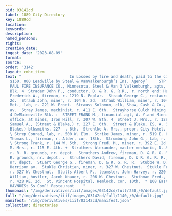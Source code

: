 ```yaml
---
pid: 03142cd
label: 1889 City Directory
key: 1889cd
location: 
keywords: 
description: 
named_persons: 
rights: 
creation_date: 
ingest_date: '2023-08-09'
format: 
source: 
order: '3142'
layout: cmhc_item
text: "                     In Losses by fire and death, paid to the citizens of%
  $150, 000 Leadville by Steel & VanValkenburgh’s Ins. Agenoy’     STP 234 STV  ST.
  PAUL FIRE INSURANCE CO., Minnesota, Steel & Van 3 Valkenburgh, agts, 20 and 21 Boston
  Blk. 4  Strader John P., conductor, D. & R. G. R.R., r. north end: Hazel. a  Strasser
  Frederick W., fireman, r. 1219 N. Poplar.  Straub George C., restaurant, 104 E.
  2d.  Straub John, miner, r. 104 E. 2d.  Straub William, miner, r. 104 E. 2d.  Strauss
  Met., lab, r. 221 W. Front.  Strauss Solomon, clk, Shaw, Cash & Co., r. 321 Harrison
  av.  Stray James, machinist, r. 411 E. 6th.  Strayhorse Gulch Mining Co., office,
  4 DeMaineville Blk. :  STREET FRANK M., financial agt, A. Y.and Minnie Mines, ¥
  office, at mines, Iron Hill, r. 307 W. 8th. 4  Street J. Mrs., r. 128 W. 9th.  Street
  Samuel A., (Street & Blake,) r. 227 E. 6th.  Street & Blake, (S. A. Street and Fred.
  Blake,) blksmiths, 227  . 6th.  Strehlke A. Mrs., propr, City Hotel, 145 E. Chestnut.
  \ Strep Conrad, lab, r. 500 W. Elm.  Strike James, miner, r. 519 E. 6th.  Stringer
  Thomas L., fireman, r. Alder, cor. 18th.  Stromburg John G., lab, r. 318 W. 2d.
  \ Strong Frank, r. 144 W. 5th.  Strong Fred. M., miner, r. 392 E. 2d.  Strong L.
  M. Mrs., r. 115 E. 4th. +  Struthers Alexander, master mechanic, D. & R. G. R. R.,
  r. R. R. grounds, nr. depot.  Struthers Andrew, fireman, D. & R. G. R. R., r. R.
  R. grounds, nr. depot. .  Struthers David, fireman, D. & R. G. R. R., r. R. R. grounds,
  nr. depot.  Stuart George G., fireman, D. & R. G. R. R.  Stubbe W. D. Miss, r. 124
  Harrison av.  Stukle Christian, miner, r. 327 W. Chestnut.  Stukle Frank, miner,
  r. 327 W. Chestnut.  Stults Albert P., teamster, John Harvey, r. 220 E. 10th.  Sturm
  William, hostler, Jacob Knauer, r. 206 W. Chestnut.  Stuthman Fred., lab, G. Rinehardt,
  r. 428 KE. 2d.  St. Vincent Hospital, Hemlock, cor. 10th.  * 108 East Seoond Strest.
  HAVNUISt Ss Com’! Restaurant    "
thumbnail: "/img/derivatives/iiif/images/03142cd/full/250,/0/default.jpg"
full: "/img/derivatives/iiif/images/03142cd/full/1140,/0/default.jpg"
manifest: "/img/derivatives/iiif/03142cd/manifest.json"
collection: directories
---
```

